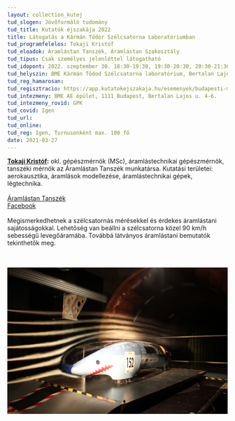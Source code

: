 ```yaml
---
layout: collection_kutej
tud_slogen: Jövőformáló tudomány
tud_title: Kutatók éjszakája 2022
title: Látogatás a Kármán Tódor Szélcsatorna Laboratóriumban
tud_programfelelos: Tokaji Kristóf
tud_eloadok: Áramlástan Tanszék, Áramlástan Szakosztály
tud_tipus: Csak személyes jelenléttel látogatható
tud_idopont: 2022. szeptember 30. 18:30-19:30, 19:30-20:30, 20:30-21:30, 21:30-22:30
tud_helyszin: BME Kármán Tódod Szélcsatorna laboratórium, Bertalan Lajos u. 4-6.
tud_reg_hamarosan:
tud_regisztracio: https://app.kutatokejszakaja.hu/esemenyek/budapesti-muszaki-es-gazdasagtudomanyi-egyetem/latogatas-a-karman-todor-szelcsatorna-laboratoriumban
tud_intezmeny: BME AE épület, 1111 Budapest, Bertalan Lajos u. 4-6.
tud_intezmeny_rovid: GPK
tud_covid: Igen
tud_url:
tud_online: 
tud_reg: Igen, Turnusonként max. 100 fő
date: 2021-03-27
---
```


<b><a href="https://triton.ara.bme.hu/munkatarsak/552" target="_blank"> Tokaji Kristóf</a>:</b> okl. gépészmérnök (MSc), áramlástechnikai gépészmérnök, tanszéki mérnök az Áramlástan Tanszék munkatársa. Kutatási területei: aerokausztika, áramlások modellezése, áramlástechnikai gépek, légtechnika. 
<br><br>
<a href="https://www.ara.bme.hu" target="_blank">Áramlástan Tanszék</a> <br>
<a href="https://www.facebook.com/aramlastanszakosztaly" target="_blank">Facebook</a> 
<br><br>
Megismerkedhetnek a szélcsatornás mérésekkel és érdekes áramlástani sajátosságokkal. Lehetőség van beállni a szélcsatorna közel 90 km/h sebességű levegőáramába. Továbbá látványos áramlástani bemutatók tekinthetők meg.

<br><br>
<img src="images/aramlastan_tanszek_szelcsatorna.jpg" max-width="500" class="center">
